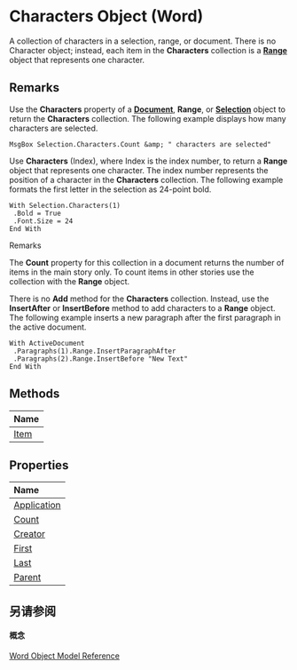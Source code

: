 
# Characters Object (Word)

A collection of characters in a selection, range, or document. There is no Character object; instead, each item in the  **Characters** collection is a **[Range](15a7a1c4-5f3f-5b6e-60e9-29688de3f274.md)** object that represents one character.


## Remarks

Use the  **Characters** property of a **[Document](8d83487a-2345-a036-a916-971c9db5b7fb.md)**, **Range**, or **[Selection](7b574a91-c33e-ecfd-6783-6b7528b2ed8f.md)** object to return the **Characters** collection. The following example displays how many characters are selected.


```
MsgBox Selection.Characters.Count &amp; " characters are selected"
```

Use  **Characters** (Index), where Index is the index number, to return a **Range** object that represents one character. The index number represents the position of a character in the **Characters** collection. The following example formats the first letter in the selection as 24-point bold.




```
With Selection.Characters(1) 
 .Bold = True 
 .Font.Size = 24 
End With
```

Remarks

The  **Count** property for this collection in a document returns the number of items in the main story only. To count items in other stories use the collection with the **Range** object.

There is no  **Add** method for the **Characters** collection. Instead, use the **InsertAfter** or **InsertBefore** method to add characters to a **Range** object. The following example inserts a new paragraph after the first paragraph in the active document.




```
With ActiveDocument 
 .Paragraphs(1).Range.InsertParagraphAfter 
 .Paragraphs(2).Range.InsertBefore "New Text" 
End With
```


## Methods



|**Name**|
|:-----|
|[Item](43b5513c-401c-fde6-2816-c7ad674c9829.md)|

## Properties



|**Name**|
|:-----|
|[Application](931036f9-ee14-4de2-0a83-678dfdc946ee.md)|
|[Count](6423eb0f-9342-d5b5-b5d4-c363d79274b3.md)|
|[Creator](d8bed9e7-237a-4049-79d1-1d68cc9ca0f1.md)|
|[First](39622b1b-71fa-09b4-c7c5-84403a33249a.md)|
|[Last](465bc555-2310-4309-79fb-f5b1e560f54f.md)|
|[Parent](dcbb2a77-bf82-97c9-1396-81b43ae49377.md)|

## 另请参阅


#### 概念


[Word Object Model Reference](be452561-b436-bb9b-6f94-3faa9a74a6fd.md)